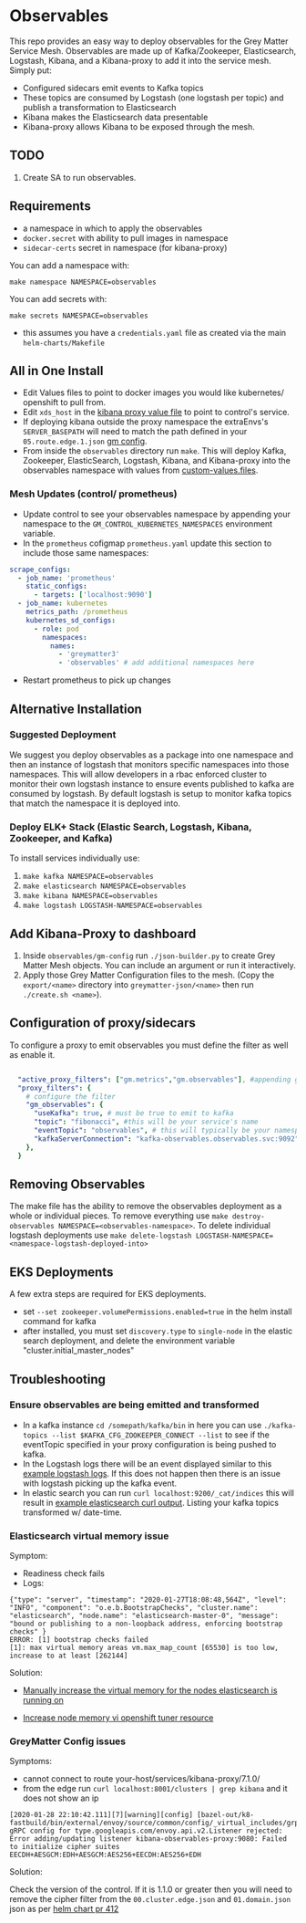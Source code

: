 # Observables

This repo provides an easy way to deploy observables for the Grey Matter Service Mesh. Observables are made up of Kafka/Zookeeper, Elasticsearch, Logstash, Kibana, and a Kibana-proxy to add it into the service mesh.
Simply put:

- Configured sidecars emit events to Kafka topics
- These topics are consumed by Logstash (one logstash per topic) and publish a transformation to Elasticsearch
- Kibana makes the Elasticsearch data presentable
- Kibana-proxy allows Kibana to be exposed through the mesh.

## TODO

1. Create SA to run observables.

## Requirements

- a namespace in which to apply the observables
- `docker.secret` with ability to pull images in namespace
- `sidecar-certs` secret in namespace (for kibana-proxy)

You can add a namespace with:

`make namespace NAMESPACE=observables`

You can add secrets with:

`make secrets NAMESPACE=observables`

* this assumes you have a `credentials.yaml` file as created via the main `helm-charts/Makefile`

## All in One Install

- Edit Values files to point to docker images you would like kubernetes/ openshift to pull from.
- Edit `xds_host` in the [kibana proxy value file](./custom-values-files/kibana-proxy-values.yaml) to point to control's service.
- If deploying kibana outside the proxy namespace the extraEnvs's `SERVER_BASEPATH` will need to match the path defined in your `05.route.edge.1.json` [gm config](#add-kibana-proxy-to-dashboard).
- From inside the `observables` directory run `make`. This will deploy Kafka, Zookeeper, ElasticSearch, Logstash, Kibana, and Kibana-proxy into the observables namespace with values from [custom-values.files](./custom-calues-files).

### Mesh Updates (control/ prometheus)

- Update control to see your observables namespace by appending your namespace to the `GM_CONTROL_KUBERNETES_NAMESPACES` environment variable.
- In the `prometheus` cofigmap `prometheus.yaml` update this section to include those same namespaces:

```yaml
scrape_configs:
  - job_name: 'prometheus'
    static_configs:
      - targets: ['localhost:9090']
  - job_name: kubernetes
    metrics_path: /prometheus
    kubernetes_sd_configs:
      - role: pod
        namespaces:
          names:
            - 'greymatter3'
            - 'observables' # add additional namespaces here
```

- Restart prometheus to pick up changes

## Alternative Installation

### Suggested Deployment

We suggest you deploy observables as a package into one namespace and then an instance of logstash that monitors specific namespaces into those namespaces.  This will allow developers in a rbac enforced cluster to monitor their own logstash instance to ensure events published to kafka are consumed by logstash.  By default logstash is setup to monitor kafka topics that match the namespace it is deployed into.

### Deploy ELK+ Stack (Elastic Search, Logstash, Kibana, Zookeeper, and Kafka)

To install services individually use:

1. `make kafka NAMESPACE=observables`
2. `make elasticsearch NAMESPACE=observables`
3. `make kibana NAMESPACE=observables`
4. `make logstash LOGSTASH-NAMESPACE=observables`

## Add Kibana-Proxy to dashboard

1. Inside `observables/gm-config` run `./json-builder.py` to create Grey Matter Mesh objects. You can include an argument or run it interactively.
2. Apply those Grey Matter Configuration files to the mesh. (Copy the `export/<name>` directory into `greymatter-json/<name>` then run `./create.sh <name>`).

## Configuration of proxy/sidecars

To configure a proxy to emit observables you must define the filter as well as enable it.

```yaml

  "active_proxy_filters": ["gm.metrics","gm.observables"], #appending gm.observables will enable it
  "proxy_filters": {
    # configure the filter
    "gm_observables": {
      "useKafka": true, # must be true to emit to kafka
      "topic": "fibonacci", #this will be your service's name
      "eventTopic": "observables", # this will typically be your namespace
      "kafkaServerConnection": "kafka-observables.observables.svc:9092" #this is the kafka that logstash is pointed towards
    },
  }
```

## Removing Observables

The make file has the ability to remove the observables deployment as a whole or individual pieces.  To remove everything use `make destroy-observables NAMESPACE=<observables-namespace>`.  To delete individual logstash deployments use `make delete-logstash LOGSTASH-NAMESPACE=<namespace-logstash-deployed-into>`

## EKS Deployments

A few extra steps are required for EKS deployments.

- set `--set zookeeper.volumePermissions.enabled=true` in the helm install command for kafka
- after installed, you must set `discovery.type` to `single-node` in the elastic search deployment, and delete the environment variable "cluster.initial_master_nodes"

## Troubleshooting

### Ensure observables are being emitted and transformed

- In a kafka instance `cd /somepath/kafka/bin` in here you can use `./kafka-topics --list $KAFKA_CFG_ZOOKEEPER_CONNECT --list` to see if the eventTopic specified in your proxy configuration is being pushed to kafka.
- In the Logstash logs there will be an event displayed similar to this [example logstash logs](./static/example-logstash.txt). If this does not happen then there is an issue with logstash picking up the kafka event.
- In elastic search you can run `curl localhost:9200/_cat/indices` this will result in [example elasticsearch curl output](./static/example-elasticsearch.txt). Listing your kafka topics transformed w/ date-time.

### Elasticsearch virtual memory issue

Symptom:

- Readiness check fails
- Logs:

```console
{"type": "server", "timestamp": "2020-01-27T18:08:48,564Z", "level": "INFO", "component": "o.e.b.BootstrapChecks", "cluster.name": "elasticsearch", "node.name": "elasticsearch-master-0", "message": "bound or publishing to a non-loopback address, enforcing bootstrap checks" }
ERROR: [1] bootstrap checks failed
[1]: max virtual memory areas vm.max_map_count [65530] is too low, increase to at least [262144]
```

Solution:

- [Manually increase the virtual memory for the nodes elasticsearch is running on](https://discuss.opendistrocommunity.dev/t/max-virtual-memory-areas-max-map-count-65530-is-too-low/275)

- [Increase node memory vi openshift tuner resource](https://developers.redhat.com/blog/2019/11/12/using-the-red-hat-openshift-tuned-operator-for-elasticsearch/)

### GreyMatter Config issues

Symptoms:

- cannot connect to route your-host/services/kibana-proxy/7.1.0/
- from the edge run `curl localhost:8001/clusters | grep kibana` and it does not show an ip

```console
[2020-01-28 22:10:42.111][7][warning][config] [bazel-out/k8-fastbuild/bin/external/envoy/source/common/config/_virtual_includes/grpc_mux_subscription_lib/common/config/grpc_mux_subscription_impl.h:70] gRPC config for type.googleapis.com/envoy.api.v2.Listener rejected: Error adding/updating listener kibana-observables-proxy:9080: Failed to initialize cipher suites EECDH+AESGCM:EDH+AESGCM:AES256+EECDH:AES256+EDH
```

Solution:

Check the version of the control. If it is 1.1.0 or greater then you will need to remove the cipher filter from the `00.cluster.edge.json` and `01.domain.json` json as per [helm chart pr 412](https://github.com/DecipherNow/helm-charts/pull/412)
